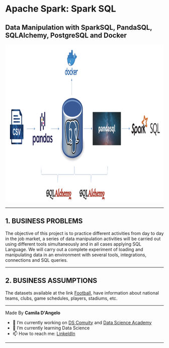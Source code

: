 # **Apache Spark: Spark SQL**

## Data Manipulation with SparkSQL, PandaSQL, SQLAlchemy, PostgreSQL and Docker

<div align="center">
<p float="left">
    <img src="/images/bd.png" width="1000" height="500"/>
</p>
</div>

***
## 1. BUSINESS PROBLEMS

The objective of this project is to practice different activities from day to day in the job market, a series of data manipulation activities will be carried out using different tools simultaneously and in all cases applying SQL Language.
We will carry out a complete experiment of loading and manipulating data in an environment with several tools, integrations, connections and SQL queries.

***
## 2. BUSINESS ASSUMPTIONS

The datasets available at the link [Football](https://datahub.io/collections/football), have information about national teams, clubs, game schedules, players, stadiums, etc.

***

Made By **Camila D'Angelo**

- 🔭 I’m currently working on [DS Comuity](https://www.comunidadedatascience.com/) and [Data Science Academy](https://www.datascienceacademy.com.br/bundle/formacao-cientista-de-dados)
- 🌱 I’m currently learning Data Science
- 📫 How to reach me:  [LinkeldIn](https://www.linkedin.com/in/camiladangelotempesta/)

***
